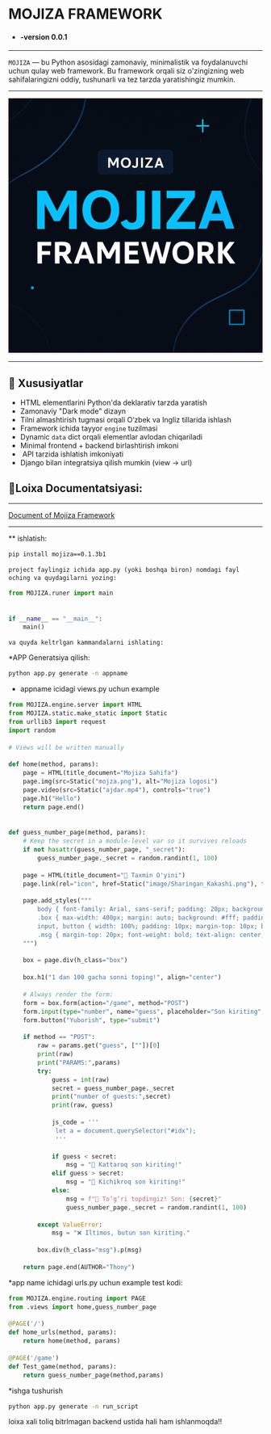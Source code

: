# MOJIZA FRAMEWORK

- #### -version 0.0.1
***

`MOJIZA` — bu Python asosidagi zamonaviy, minimalistik va foydalanuvchi uchun qulay web framework. Bu framework orqali siz o'zingizning web sahifalaringizni oddiy, tushunarli va tez tarzda yaratishingiz mumkin.
***
[![MOJIZA Banner](/STATIC/mojza.png)](https://mojiza-doc-sitr.onrender.com/doc)
***
## 🚀 Xususiyatlar

-  HTML elementlarini Python'da deklarativ tarzda yaratish
-  Zamonaviy "Dark mode" dizayn
-  Tilni almashtirish tugmasi orqali O‘zbek va Ingliz tillarida ishlash
-  Framework ichida tayyor `engine` tuzilmasi
-  Dynamic `data` dict orqali elementlar avlodan chiqariladi
-  Minimal frontend + backend birlashtirish imkoni
- ️ API tarzida ishlatish imkoniyati
-  Django bilan integratsiya qilish mumkin (view → url)

## 📜Loixa Documentatsiyasi: 
***
[Document of Mojiza Framework](https://mojiza-doc-sitr.onrender.com/doc)
***
** ishlatish:
```bash
pip install mojiza==0.1.3b1
```
~~~
project faylingiz ichida app.py (yoki boshqa biron) nomdagi fayl oching va quydagilarni yozing:
~~~
```python
from MOJIZA.runer import main


if __name__ == "__main__":
    main()
```
~~~
va quyda keltrlgan kammandalarni ishlating:
~~~
*APP Generatsiya qilish:
```bash
python app.py generate -n appname
```
* appname icidagi views.py uchun example
```python
from MOJIZA.engine.server import HTML
from MOJIZA.static.make_static import Static
from urllib3 import request
import random

# Views will be written manually

def home(method, params):
    page = HTML(title_document="Mojiza Sahifa")
    page.img(src=Static("mojza.png"), alt="Mojiza logosi")
    page.video(src=Static("ajdar.mp4"), controls="true")
    page.h1("Hello")
    return page.end()


def guess_number_page(method, params):
    # Keep the secret in a module‑level var so it survives reloads
    if not hasattr(guess_number_page, "_secret"):
        guess_number_page._secret = random.randint(1, 100)

    page = HTML(title_document="🎲 Taxmin O'yini")
    page.link(rel="icon", href=Static("image/Sharingan_Kakashi.png"), type="image/png")

    page.add_styles("""
        body { font-family: Arial, sans-serif; padding: 20px; background: #f7f7f7; }
        .box { max-width: 400px; margin: auto; background: #fff; padding: 30px; border-radius: 10px; box-shadow: 0 0 10px rgba(0,0,0,0.1); }
        input, button { width: 100%; padding: 10px; margin-top: 10px; border-radius: 5px; }
        .msg { margin-top: 20px; font-weight: bold; text-align: center; }
    """)

    box = page.div(h_class="box")

    box.h1("1 dan 100 gacha sonni toping!", align="center")

    # Always render the form:
    form = box.form(action="/game", method="POST")
    form.input(type="number", name="guess", placeholder="Son kiriting", required=True, min="1", max="100")
    form.button("Yuborish", type="submit")

    if method == "POST":
        raw = params.get("guess", [""])[0]
        print(raw)
        print("PARAMS:",params)
        try:
            guess = int(raw)
            secret = guess_number_page._secret
            print("number of guests:",secret)
            print(raw, guess)

            js_code = '''
             let a = document.querySelector("#idx");
             '''

            if guess < secret:
                msg = "🔼 Kattaroq son kiriting!"
            elif guess > secret:
                msg = "🔽 Kichikroq son kiriting!"
            else:
                msg = f"🎉 To‘g‘ri topdingiz! Son: {secret}"
                guess_number_page._secret = random.randint(1, 100)

        except ValueError:
            msg = "❌ Iltimos, butun son kiriting."

        box.div(h_class="msg").p(msg)

    return page.end(AUTHOR="Thony")
```
*app name ichidagi urls.py uchun example test kodi:
```python
from MOJIZA.engine.routing import PAGE
from .views import home,guess_number_page

@PAGE('/')
def home_urls(method, params):
    return home(method, params)

@PAGE('/game')
def Test_game(method, params):
    return guess_number_page(method,params)

```

*ishga tushurish
```bash
python app.py generate -n run_script
```


loixa xali toliq bitrlmagan backend ustida hali ham ishlanmoqda!!
